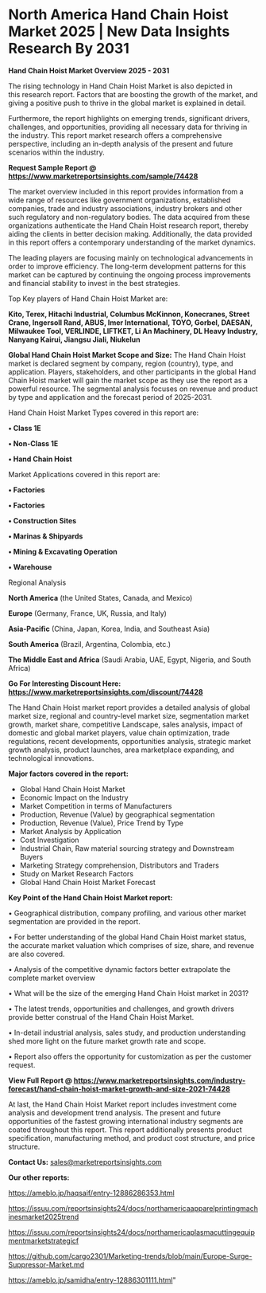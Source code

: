 # North America Hand Chain Hoist Market 2025 | New Data Insights Research By 2031

<Strong> Hand Chain Hoist Market Overview 2025 - 2031</strong>

The rising technology in Hand Chain Hoist Market is also depicted in this research report. Factors that are boosting the growth of the market, and giving a positive push to thrive in the global market is explained in detail.

Furthermore, the report highlights on emerging trends, significant drivers, challenges, and opportunities, providing all necessary data for thriving in the industry. This report market research offers a comprehensive perspective, including an in-depth analysis of the present and future scenarios within the industry.

<strong>Request Sample Report @ <a href=https://www.marketreportsinsights.com/sample/74428>https://www.marketreportsinsights.com/sample/74428</a></strong>

The market overview included in this report provides information from a wide range of resources like government organizations, established companies, trade and industry associations, industry brokers and other such regulatory and non-regulatory bodies. The data acquired from these organizations authenticate the Hand Chain Hoist research report, thereby aiding the clients in better decision making. Additionally, the data provided in this report offers a contemporary understanding of the market dynamics.

The leading players are focusing mainly on technological advancements in order to improve efficiency. The long-term development patterns for this market can be captured by continuing the ongoing process improvements and financial stability to invest in the best strategies.

Top Key players of Hand Chain Hoist Market are:

<strong>Kito, Terex, Hitachi Industrial, Columbus McKinnon, Konecranes, Street Crane, Ingersoll Rand, ABUS, Imer International, TOYO, Gorbel, DAESAN, Milwaukee Tool, VERLINDE, LIFTKET, Li An Machinery, DL Heavy Industry, Nanyang Kairui, Jiangsu Jiali, Niukelun</strong>

<strong><b>Global Hand Chain Hoist Market Scope and Size:</b></strong>
The Hand Chain Hoist market is declared segment by company, region (country), type, and application. Players, stakeholders, and other participants in the global Hand Chain Hoist market will gain the market scope as they use the report as a powerful resource. The segmental analysis focuses on revenue and product by type and application and the forecast period of 2025-2031.

Hand Chain Hoist Market Types covered in this report are:

<strong>• Class 1E

• Non-Class 1E

• Hand Chain Hoist</strong>

Market Applications covered in this report are:

<strong>• Factories

• Factories

• Construction Sites

• Marinas & Shipyards

• Mining & Excavating Operation

• Warehouse</strong> 

Regional Analysis

<strong>North America</strong> (the United States, Canada, and Mexico)

<strong>Europe</strong> (Germany, France, UK, Russia, and Italy)

<strong>Asia-Pacific</strong> (China, Japan, Korea, India, and Southeast Asia)

<strong>South America</strong> (Brazil, Argentina, Colombia, etc.)

<strong>The Middle East and Africa</strong> (Saudi Arabia, UAE, Egypt, Nigeria, and South Africa)

<strong>Go For Interesting Discount Here: <a href=https://www.marketreportsinsights.com/discount/74428>https://www.marketreportsinsights.com/discount/74428</a></strong>

The Hand Chain Hoist market report provides a detailed analysis of global market size, regional and country-level market size, segmentation market growth, market share, competitive Landscape, sales analysis, impact of domestic and global market players, value chain optimization, trade regulations, recent developments, opportunities analysis, strategic market growth analysis, product launches, area marketplace expanding, and technological innovations.

<strong><b>Major factors covered in the report:</b></strong>
<ul>
  <li>Global Hand Chain Hoist Market </li>
  <li>Economic Impact on the Industry</li>
  <li>Market Competition in terms of Manufacturers</li>
  <li>Production, Revenue (Value) by geographical segmentation</li>
  <li>Production, Revenue (Value), Price Trend by Type</li>
  <li>Market Analysis by Application</li>
  <li>Cost Investigation</li>
  <li>Industrial Chain, Raw material sourcing strategy and Downstream Buyers</li>
  <li>Marketing Strategy comprehension, Distributors and Traders</li>
  <li>Study on Market Research Factors</li>
  <li>Global Hand Chain Hoist Market Forecast</li>
</ul>

<strong><b>Key Point of the Hand Chain Hoist Market report:</b></strong>

• Geographical distribution, company profiling, and various other market segmentation are provided in the report.

• For better understanding of the global Hand Chain Hoist market status, the accurate market valuation which comprises of size, share, and revenue are also covered.

• Analysis of the competitive dynamic factors better extrapolate the complete market overview

• What will be the size of the emerging Hand Chain Hoist market in 2031?

• The latest trends, opportunities and challenges, and growth drivers provide better construal of the Hand Chain Hoist Market.

• In-detail industrial analysis, sales study, and production understanding shed more light on the future market growth rate and scope.

• Report also offers the opportunity for customization as per the customer request.

<strong><b>View Full Report @ <a href=https://www.marketreportsinsights.com/industry-forecast/hand-chain-hoist-market-growth-and-size-2021-74428>https://www.marketreportsinsights.com/industry-forecast/hand-chain-hoist-market-growth-and-size-2021-74428</a></b></strong>


At last, the Hand Chain Hoist Market report includes investment come analysis and development trend analysis. The present and future opportunities of the fastest growing international industry segments are coated throughout this report. This report additionally presents product specification, manufacturing method, and product cost structure, and price structure.

<strong>Contact Us:</strong>
sales@marketreportsinsights.com

<strong>Our other reports:</strong>

<a href=https://ameblo.jp/haqsaif/entry-12886286353.html>https://ameblo.jp/haqsaif/entry-12886286353.html</a>

<a href=https://issuu.com/reportsinsights24/docs/northamericaapparelprintingmachinesmarket2025trend>https://issuu.com/reportsinsights24/docs/northamericaapparelprintingmachinesmarket2025trend</a>

<a href=https://issuu.com/reportsinsights24/docs/northamericaplasmacuttingequipmentmarketstrategicf>https://issuu.com/reportsinsights24/docs/northamericaplasmacuttingequipmentmarketstrategicf</a>

<a href=https://github.com/cargo2301/Marketing-trends/blob/main/Europe-Surge-Suppressor-Market.md>https://github.com/cargo2301/Marketing-trends/blob/main/Europe-Surge-Suppressor-Market.md</a>

<a href=https://ameblo.jp/samidha/entry-12886301111.html>https://ameblo.jp/samidha/entry-12886301111.html</a>"
